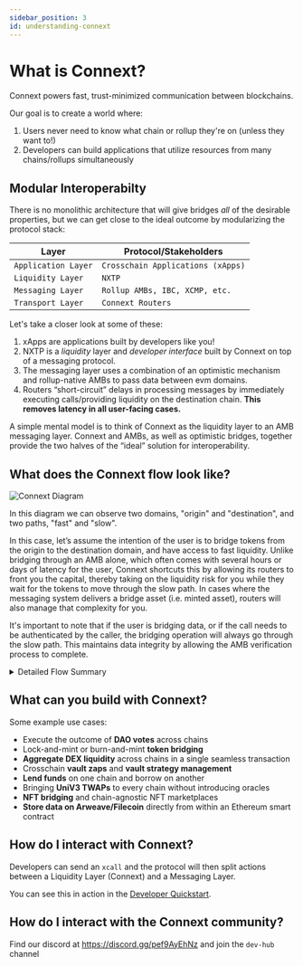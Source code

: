 ```yaml
---
sidebar_position: 3
id: understanding-connext
---
```


# What is Connext?

Connext powers fast, trust-minimized communication between blockchains.

Our goal is to create a world where:

1. Users never need to know what chain or rollup they're on (unless they want to!)
2. Developers can build applications that utilize resources from many chains/rollups simultaneously

## Modular Interoperabilty

There is no monolithic architecture that will give bridges *all* of the desirable properties, but we can get close to the ideal outcome by modularizing the protocol stack:

| Layer                   | Protocol/Stakeholders             |
| ----------------------- | --------------------------------- |
| `Application Layer`     | `Crosschain Applications (xApps)` |
| `Liquidity Layer`       | `NXTP`                            |
| `Messaging Layer`       | `Rollup AMBs, IBC, XCMP, etc.`                       |
| `Transport Layer`       | `Connext Routers`                 |


Let's take a closer look at some of these:

1. xApps are applications built by developers like you!
2. NXTP is a *liquidity* layer and *developer interface* built by Connext on top of a messaging protocol.
3. The messaging layer uses a combination of an optimistic mechanism and rollup-native AMBs to pass data between evm domains.
4. Routers “short-circuit” delays in processing messages by immediately executing calls/providing liquidity on the destination chain. **This removes latency in all user-facing cases.**

A simple mental model is to think of Connext as the liquidity layer to an AMB messaging layer. Connext and AMBs, as well as optimistic bridges, together provide the two halves of the “ideal” solution for interoperability.

## What does the Connext flow look like?

![Connext Diagram](/img/core-concepts/Connext_quick_overview.png "Title")

In this diagram we can observe two domains, "origin" and "destination", and two paths, "fast" and "slow".

In this case, let’s assume the intention of the user is to bridge tokens from the origin to the destination domain, and have access to fast liquidity.
Unlike bridging through an AMB alone, which often comes with several hours or days of latency for the user, Connext shortcuts this by allowing its routers to front you the capital, thereby taking on the liquidity risk for you while they wait for the tokens to move through the slow path. In cases where the messaging system delivers a bridge asset (i.e. minted asset), routers will also manage that complexity for you.

It's important to note that if the user is bridging data, or if the call needs to be authenticated by the caller, the bridging operation will always go through the slow path. This maintains data integrity by allowing the AMB verification process to complete.

<details>

  <summary>Detailed Flow Summary</summary>

  <img src="/img/developers/connext_flow.png" alt="connext full flow summary" width="1000"/>

  A transaction flowing through Connext will have the following lifecycle:

  - User will initiate the transaction by calling an `xcall` function on the Connext contract, passing in funds, gas details, arbitrary data, and a target address object (includes chain info). 
    - *Note: `xcall` is meant to mimic solidity's lower level call as best as possible.*

  - The Connext contracts will:
    - If needed, swap the passed in token to the AMB version of the same asset.
    - Call the AMB contracts with a hash of the transaction details to initiate the 60 minute message latency across chains.
    - Emit an event with the transaction details.

  - Routers observing the origin chain with funds on the destination chain will:
    - Simulate the transaction (if this fails, the assumption is that this is a more "expressive" crosschain message that requires authentication and so must go through the AMB: the slow path).
    - Prepare a signed transaction object using funds on the receiving chain.
    - Post this object (a "bid") to the sequencer.
    - *Note: if the router does not have enough funds for the transfer, they may also provide only part of the transfer's value.*
  - The sequencer will be observing all of the underlying chains. Every X blocks, the sequencer will collect bids for transactions. The sequencer will be responsible for selecting the correct router (or routers!) for a given transaction (can be random). The sequencer will post batches of these bids to a relayer network to submit them to chain.
  - When a given bid is submitted to chain, the contracts will do the following:
    - Check that there are enough funds available for the transaction.
    - Swap the router's AMB-flavored funds for the canonical asset of the chain if needed.
    - Send the swapped funds to the correct target (if it is a contract, this will also execute `calldata` against the target).
    - Hash the router's params and store a mapping of this hash to the router's address in the contract.
      - *At this point, the user's transaction has already been completed!*
  - Later, when the slow path message arrives, a heavily batched transaction can be submitted to take all pending hashes received over the AMB and look up whether they have corresponding router addresses in the hash -> router address mapping. If they do, then AMB assets are minted and given to the router.
    - *Note: if the router gives the incorrect amount of funds to a user or if they execute the wrong calldata, then the router's param hash will not match the hash coming over the AMB and the router will not get reimbursed. This is the core security mechanism that ensures that routers behave correctly.*
    - *Note: Routers will take a 60 minute lockup on their funds when relaying transactions. While this theoretically reduces capital efficiency compared to the existing system, in practice the lack of need to rebalance will mean that routers have more capital available more often regardless.*

</details>

## What can you build with Connext?

Some example use cases:

- Execute the outcome of **DAO votes** across chains
- Lock-and-mint or burn-and-mint **token bridging**
- **Aggregate DEX liquidity** across chains in a single seamless transaction
- Crosschain **vault zaps** and **vault strategy management**
- **Lend funds** on one chain and borrow on another
- Bringing **UniV3 TWAPs** to every chain without introducing oracles
- **NFT bridging** and chain-agnostic NFT marketplaces
- **Store data on Arweave/Filecoin** directly from within an Ethereum smart contract

## How do I interact with Connext?

Developers can send an `xcall` and the protocol will then split actions between a Liquidity Layer (Connext) and a Messaging Layer.

You can see this in action in the [Developer Quickstart](../developers/examples/quickstart).

## How do I interact with the Connext community?

Find our discord at https://discord.gg/pef9AyEhNz and join the `dev-hub` channel
